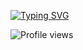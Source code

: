 [![Typing SVG](https://readme-typing-svg.demolab.com?font=Pacifico&weight=800&duration=3000&pause=1008&color=14CD43&width=435&lines=Hello+world!+I'm+Freddy+Hernandez;Welcome+to+my+GitHub)](https://git.io/typing-svg)

![Profile views](https://gpvc.arturio.dev/fhernanb)  
